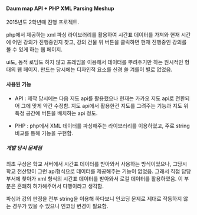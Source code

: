 #### Daum map API + PHP XML Parsing Meshup 

2015년도 2학년때 진행 프로젝트.

php에서 제공하는 xml 파싱 라이브러리를 활용하여 시간표 데이터를 가져와 현재 시간에 어떤 강의가 진행중인지 찾고, 
강의 건물 위 버튼을 클릭하면 현재 진행중인 강의를 볼 수 있게 하는 웹 페이지. 

ui도, 동적 로딩도 하지 않고 프레임을 이용해서 데이터를 뿌려주기만 하는 원시적인 형태의 웹 페이지. 
만드는 당시에는 디자인적 요소를 신경 쓸 겨를이 별로 없었음. 


#### 사용된 기능 

- API : 제작 당시에는 다음 지도 api를 활용했으나 현재는 카카오 지도 api로 전환되어 그에 맞게 약간 수정함.
지도 api에서 활용한건 지도를 그려주는 기능과 지도 위 특정 공간에 버튼을 배치하는 api 정도.

- PHP : php에서 XML 데이터를 파싱해주는 라이브러리를 이용하였고, 주로 string 비교를 통해 기능을 구현함. 

##### 개발 당시 문제점 

최초 구상은 학교 서버에서 시간표 데이터를 받아와서 사용하는 방식이었으나, 그당시 학교 전산망이 그런 api형식으로 데이터를 제공해주는 기능이 없었음.
그래서 직접 담당 부서에 찾아가 xml 형식의 시간표 데이터를 받아와서 로컬 데이터를 활용하였음. 이 부분은 흔쾌히 허가해주어서 다행이라고 생각함. 

파싱과 강의 판정을 전부 string을 이용해 하다보니 인코딩 문제로 제대로 작동하지 않는 경우가 있을 수 있으니 인코딩 변경이 필요함. 
